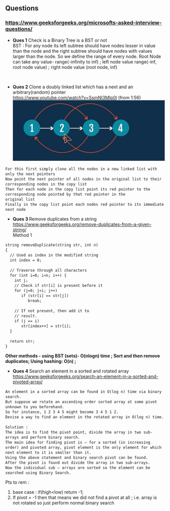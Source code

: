 ## Questions 
### https://www.geeksforgeeks.org/microsofts-asked-interview-questions/

- <b>Ques 1</b> Check is a Binary Tree is a BST or not  
BST : For any node its left subtree should have nodes lesser in value than the node and the right subtree should have nodes with values larger than the node. So we define the range of every node. 
Root Node can take any value- range(-infinity to inf) ; left node value range(-inf, root node value) ; right node value (root node, inf)  
<br>

- <b>Ques 2 </b>Clone a doubly linked list which has a next and an arbitrary(random) pointer    
https://www.youtube.com/watch?v=SsmNI3Mlp0I (from 1:56)  
![alt text](https://github.com/gowrijp/CP/blob/master/Images/Screenshot%20(58).png)
 
 ```
 For this first simply clone all the nodes in a new linked list with only the next pointers
 Now point the next pointer of all nodes in the original list to their corresponding nodes in the copy list
 Then for each node in the copy list point its red pointer to the corresponding node pointed by that red pointer in the
 original list
 Finally in the copy list point each nodes red pointer to its immediate next node 
 ```
 - <b>Ques 3 </b>Remove duplicates from a string   
 https://www.geeksforgeeks.org/remove-duplicates-from-a-given-string/  
 Method 1 
 ```
 string removeDuplicate(string str, int n) 
{ 
   // Used as index in the modified string 
   int index = 0;    
     
   // Traverse through all characters 
   for (int i=0; i<n; i++) { 
     int j;    
     // Check if str[i] is present before it   
     for (j=0; j<i; j++)  
        if (str[i] == str[j]) 
           break; 
       
     // If not present, then add it to 
     // result. 
     if (j == i) 
        str[index++] = str[i]; 
   } 
     
   return str; 
} 
```
<b>Other methods - using BST (sets)- O(nlogn) time ; Sort and then remove duplicates; Using hashing: O(n) ;   </b>

- <b>Ques 4 </b> Search an element in a sorted and rotated array  
https://www.geeksforgeeks.org/search-an-element-in-a-sorted-and-pivoted-array/
```
An element in a sorted array can be found in O(log n) time via binary search. 
But suppose we rotate an ascending order sorted array at some pivot unknown to you beforehand. 
So for instance, 1 2 3 4 5 might become 3 4 5 1 2. 
Devise a way to find an element in the rotated array in O(log n) time.

Solution :
The idea is to find the pivot point, divide the array in two sub-arrays and perform binary search.
The main idea for finding pivot is – for a sorted (in increasing order) and pivoted array, pivot element is the only element for which next element to it is smaller than it.
Using the above statement and binary search pivot can be found.
After the pivot is found out divide the array in two sub-arrays.
Now the individual sub – arrays are sorted so the element can be searched using Binary Search.
```

Pts to rem :  
1. base case : if(high<low) return -1;
2. If pivot = -1 then that means we did not find a pivot at all ; i.e. array is not rotated so just perform normal binary search  

